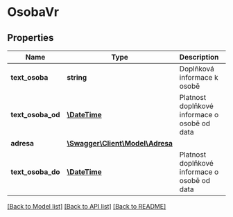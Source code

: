 # OsobaVr

## Properties
Name | Type | Description | Notes
------------ | ------------- | ------------- | -------------
**text_osoba** | **string** | Doplňková informace k osobě | [optional] 
**text_osoba_od** | [**\DateTime**](\DateTime.md) | Platnost doplňkové informace o osobě od data | [optional] 
**adresa** | [**\Swagger\Client\Model\Adresa**](Adresa.md) |  | [optional] 
**text_osoba_do** | [**\DateTime**](\DateTime.md) | Platnost doplňkové informace o osobě od data | [optional] 

[[Back to Model list]](../../README.md#documentation-for-models) [[Back to API list]](../../README.md#documentation-for-api-endpoints) [[Back to README]](../../README.md)

